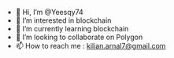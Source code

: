 - 👋 Hi, I’m @Yeesqy74
- 👀 I’m interested in blockchain
- 🌱 I’m currently learning blockchain
- 💞️ I’m looking to collaborate on Polygon
- 📫 How to reach me : kilian.arnal7@gmail.com

<!---
Yeesqy74/Yeesqy74 is a ✨ special ✨ repository because its `README.md` (this file) appears on your GitHub profile.
You can click the Preview link to take a look at your changes.
--->
